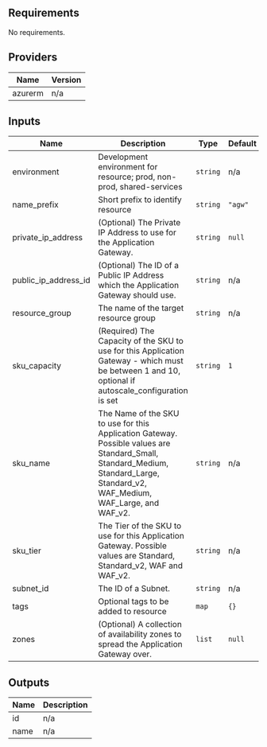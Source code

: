## Requirements

No requirements.

## Providers

| Name | Version |
|------|---------|
| azurerm | n/a |

## Inputs

| Name | Description | Type | Default | Required |
|------|-------------|------|---------|:--------:|
| environment | Development environment for resource; prod, non-prod, shared-services | `string` | n/a | yes |
| name\_prefix | Short prefix to identify resource | `string` | `"agw"` | no |
| private\_ip\_address | (Optional) The Private IP Address to use for the Application Gateway. | `string` | `null` | no |
| public\_ip\_address\_id | (Optional) The ID of a Public IP Address which the Application Gateway should use. | `string` | n/a | yes |
| resource\_group | The name of the target resource group | `string` | n/a | yes |
| sku\_capacity | (Required) The Capacity of the SKU to use for this Application Gateway - which must be between 1 and 10, optional if autoscale\_configuration is set | `string` | `1` | no |
| sku\_name | The Name of the SKU to use for this Application Gateway. Possible values are Standard\_Small, Standard\_Medium, Standard\_Large, Standard\_v2, WAF\_Medium, WAF\_Large, and WAF\_v2. | `string` | n/a | yes |
| sku\_tier | The Tier of the SKU to use for this Application Gateway. Possible values are Standard, Standard\_v2, WAF and WAF\_v2. | `string` | n/a | yes |
| subnet\_id | The ID of a Subnet. | `string` | n/a | yes |
| tags | Optional tags to be added to resource | `map` | `{}` | no |
| zones | (Optional) A collection of availability zones to spread the Application Gateway over. | `list` | `null` | no |

## Outputs

| Name | Description |
|------|-------------|
| id | n/a |
| name | n/a |

